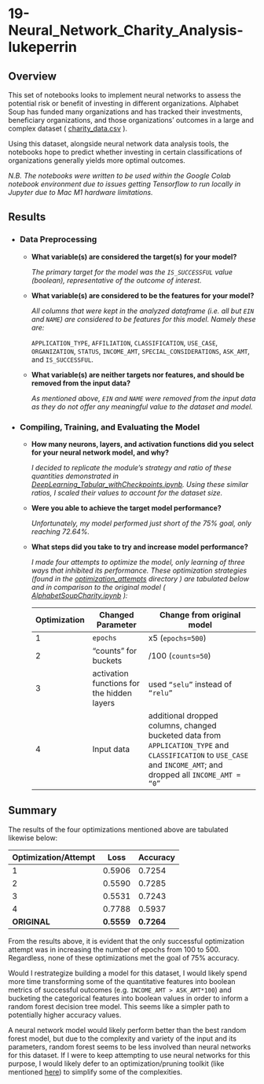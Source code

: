 # 19-Neural_Network_Charity_Analysis-lukeperrin



## Overview

This set of notebooks looks to implement neural networks to assess the potential risk or benefit of investing in different organizations. Alphabet Soup has funded many organizations and has tracked their investments, beneficiary organizations, and those organizations’ outcomes in a large and complex dataset ( [charity_data.csv](data/charity_data.csv) ).

Using this dataset, alongside neural network data analysis tools, the notebooks hope to predict whether investing in certain classifications of organizations generally yields more optimal outcomes. 

*N.B. The notebooks were written to be used within the Google Colab notebook environment due to issues getting Tensorflow to run locally in Jupyter due to Mac M1 hardware limitations.*



## Results

- ### Data Preprocessing

  - **What variable(s) are considered the target(s) for your model?**

    *The primary target for the model was the `IS_SUCCESSFUL` value (boolean), representative of the outcome of interest.*

  - **What variable(s) are considered to be the features for your model?**

    *All columns that were kept in the analyzed dataframe (i.e. all but `EIN` and `NAME`) are considered to be features for this model. Namely these are:*

    `APPLICATION_TYPE`, `AFFILIATION`, `CLASSIFICATION`, `USE_CASE`, `ORGANIZATION`, `STATUS`, `INCOME_AMT`, `SPECIAL_CONSIDERATIONS`, `ASK_AMT`, and `IS_SUCCESSFUL`.

  - **What variable(s) are neither targets nor features, and should be removed from the input data?**

    *As mentioned above, `EIN` and `NAME` were removed from the input data as they do not offer any meaningful value to the dataset and model.*

- ### Compiling, Training, and Evaluating the Model

  - **How many neurons, layers, and activation functions did you select for your neural network model, and why?**

    *I decided to replicate the module’s strategy and ratio of these quantities demonstrated in  [DeepLearning_Tabular_withCheckpoints.ipynb](practice_notebooks/DeepLearning_Tabular_withCheckpoints.ipynb). Using these similar ratios, I scaled their values to account for the dataset size.* 

  - **Were you able to achieve the target model performance?**

    *Unfortunately, my model performed just short of the 75% goal, only reaching 72.64%.*

  - **What steps did you take to try and increase model performance?**

    *I made four attempts to optimize the model, only learning of three ways that inhibited its performance. These optimization strategies (found in the [optimization_attempts](optimization_attempts) directory ) are tabulated below and in comparison to the original model ( [AlphabetSoupCharity.ipynb](AlphabetSoupCharity.ipynb) ):*

    | Optimization | Changed Parameter                          | Change from original model                                   |
    | ------------ | ------------------------------------------ | ------------------------------------------------------------ |
    | 1            | `epochs`                                   | x5  (`epochs=500`)                                           |
    | 2            | “counts” for buckets                       | /100 (`counts=50`)                                           |
    | 3            | activation functions for the hidden layers | used `“selu”` instead of `“relu”`                            |
    | 4            | Input data                                 | additional dropped columns, changed bucketed data from `APPLICATION_TYPE` and `CLASSIFICATION` to `USE_CASE` and `INCOME_AMT`; and dropped all `INCOME_AMT = “0”` |

## Summary

The results of the four optimizations mentioned above are tabulated likewise below:

| Optimization/Attempt | Loss       | Accuracy   |
| -------------------- | ---------- | ---------- |
| 1                    | 0.5906     | 0.7254     |
| 2                    | 0.5590     | 0.7285     |
| 3                    | 0.5531     | 0.7243     |
| 4                    | 0.7788     | 0.5937     |
| **ORIGINAL**         | **0.5559** | **0.7264** |

From the results above, it is evident that the only successful optimization attempt was in increasing the number of epochs from 100 to 500. Regardless, none of these optimizations met the goal of 75% accuracy.

Would I restrategize building a model for this dataset, I would likely spend more time transforming some of the quantitative features into boolean metrics of successful outcomes (e.g. `INCOME_AMT > ASK_AMT*100`) and bucketing the categorical features into boolean values in order to inform a random forest decision tree model. This seems like a simpler path to potentially higher accuracy values.

A neural network model would likely perform better than the best random forest model, but due to the complexity and variety of the input and its parameters, random forest seems to be less involved than neural networks for this dataset. If I were to keep attempting to use neural networks for this purpose, I would likely defer to an optimization/pruning toolkit (like mentioned [here](https://blog.tensorflow.org/2019/05/tf-model-optimization-toolkit-pruning-API.html)) to simplify some of the complexities.
